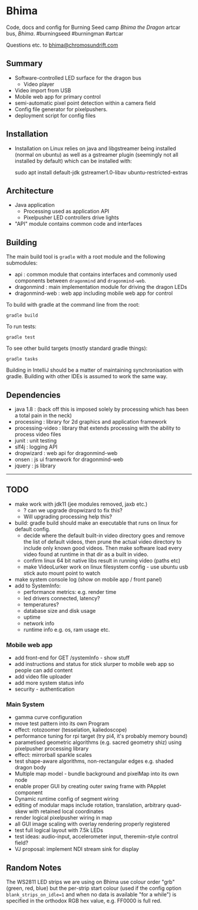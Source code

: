 # Bhima

Code, docs and config for Burning Seed camp _Bhima the Dragon_ artcar bus, _Bhima_. #burningseed #burningman #artcar

Questions etc. to [bhima@chromosundrift.com](mailto:bhima@chromosundrift.com)

## Summary

* Software-controlled LED surface for the dragon bus
    * Video player
* Video import from USB
* Mobile web app for primary control
* semi-automatic pixel point detection within a camera field
* Config file generator for pixelpushers.
* deployment script for config files

## Installation

* Installation on Linux relies on java and libgstreamer being installed (normal on ubuntu) as well as a gstreamer plugin (seemingly not all installed by default) which can be installed with:
    
    sudo apt install default-jdk gstreamer1.0-libav ubuntu-restricted-extras

## Architecture

* Java application
    * Processing used as application API
    * Pixelpusher LED controllers drive lights
* "API" module contains common code and interfaces 

## Building

The main build tool is `gradle` with a root module and the following submodules:
* api : common module that contains interfaces and commonly used components between `dragonmind` and `dragonmind-web`.
* dragonmind : main implementation module for driving the dragon LEDs 
* dragonmind-web : web app including mobile web app for control

To build with gradle at the command line from the root:

```
gradle build
```

To run tests:

```
gradle test
```

To see other build targets (mostly standard gradle things):
```
gradle tasks
```

Building in IntelliJ should be a matter of maintaining synchronisation with gradle. Building with other IDEs is 
assumed to work the same way.

## Dependencies

* java 1.8 : (back off this is imposed solely by processing which has been a total pain in the neck)
* processing : library for 2d graphics and application framework
* processing-video : library that extends processing with the ability to process video files
* junit : unit testing
* slf4j : logging API
* dropwizard : web api for dragonmind-web
* onsen : js ui framework for dragonmind-web
* jquery : js library

---

## TODO

* make work with jdk11 (jee modules removed, jaxb etc.)
    * ? can we upgrade dropwizard to fix this?
    * Will upgrading processing help this?
* build: gradle build should make an executable that runs on linux for default config.
    * decide where the default built-in video directory goes and remove the list of default videos, then prune the actual video directory to include only known good videos. Then make software load every video found at runtime in that dir as a built in video.
    * confirm linux 64 bit native libs result in running video (paths etc)
    * make VideoLurker work on linux filesystem config - use ubuntu usb stick auto mount point to watch
* make system console log (show on mobile app / front panel)
* add to SystemInfo:
    * performance metrics: e.g. render time
    * led drivers connected, latency?
    * temperatures?
    * database size and disk usage
    * uptime
    * network info
    * runtime info e.g. os, ram usage etc.

### Mobile web app
    
* add front-end for GET /systemInfo - show stuff
* add instructions and status for stick slurper to mobile web app so people can add content
* add video file uploader
* add more system status info 
* security - authentication

### Main System

* gamma curve configuration
* move test pattern into its own Program
* effect: rotozoomer (tesselation, kaliedoscope)
* performance tuning for rpi target (try pi4, it's probably memory bound)
* parametised geometric algorithms (e.g. sacred geometry shiz) using pixelpusher processing library
* effect: mirrorball sparkle scales
* test shape-aware algorithms, non-rectangular edges e.g. shaded dragon body
* Multiple map model - bundle background and pixelMap into its own node
* enable proper GUI by creating outer swing frame with PApplet component
* Dynamic runtime config of segment wiring
* editing of modular maps include rotation, translation, arbitrary quad-skew with retained local coordinates
* render logical pixelpusher wiring in map
* all GUI image scaling with overlay rendering properly registered
* test full logical layout with 7.5k LEDs
* test ideas: audio-input, accelerometer input, theremin-style control field?
* VJ proposal: implement NDI stream sink for display


## Random Notes

The WS2811 LED strips we are using on Bhima use colour order "grb" (green, red, blue) but the per-strip start colour
(used if the config option `blank_strips_on_idle=1` and when no data is available "for a while") is specified in the
 orthodox RGB hex value, e.g. FF0000 is full red.


